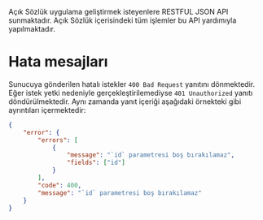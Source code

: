 Açık Sözlük uygulama geliştirmek isteyenlere RESTFUL JSON API sunmaktadır.
Açık Sözlük içerisindeki tüm işlemler bu API yardımıyla yapılmaktadır.

# Hata mesajları

Sunucuya gönderilen hatalı istekler `400 Bad Request` yanıtını dönmektedir.
Eğer istek yetki nedeniyle gerçekleştirilemediyse `401 Unauthorized` yanıtı
döndürülmektedir. Aynı zamanda yanıt içeriği aşağıdaki örnekteki gibi
ayrıntıları içermektedir:


```json
{
    "error": {
        "errors": [
            {
                "message": "`id` parametresi boş bırakılamaz",
                "fields": ["id"]
            }
        ],
        "code": 400,
        "message": "`id` parametresi boş bırakılamaz"
    }
}
```
